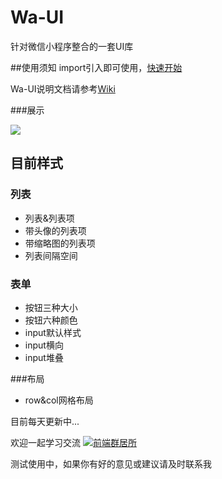 # Wa-UI
针对微信小程序整合的一套UI库

##使用须知
import引入即可使用，[快速开始](./wiki/get-started)

Wa-UI说明文档请参考[Wiki](https://github.com/liujians/weapp-ui/wiki "wiki")

###展示

![](https://github.com/liujians/Wa-UI/blob/master/image/show/GIF_wa.gif)

## 目前样式 ##
### 列表
- 列表&列表项
- 带头像的列表项
- 带缩略图的列表项
- 列表间隔空间

### 表单

- 按钮三种大小
- 按钮六种颜色
- input默认样式
- input横向
- input堆叠

###布局

- row&col网格布局


目前每天更新中...

欢迎一起学习交流
<a target="_blank" href="http://shang.qq.com/wpa/qunwpa?idkey=9bcf9f7be59b471456c1feec466dab4d54da7ab35c834b8e821ec17177fb33b3"><img border="0" src="http://pub.idqqimg.com/wpa/images/group.png" alt="前端群居所" title="前端群居所"></a>

测试使用中，如果你有好的意见或建议请及时联系我
